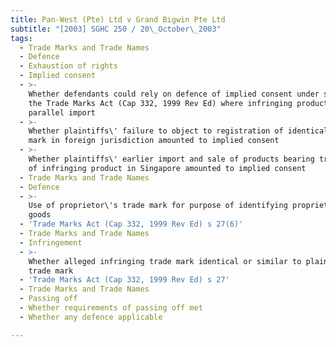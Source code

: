 ```yaml
---
title: Pan-West (Pte) Ltd v Grand Bigwin Pte Ltd
subtitle: "[2003] SGHC 250 / 20\_October\_2003"
tags:
  - Trade Marks and Trade Names
  - Defence
  - Exhaustion of rights
  - Implied consent
  - >-
    Whether defendants could rely on defence of implied consent under s 29(1) of
    the Trade Marks Act (Cap 332, 1999 Rev Ed) where infringing product not a
    parallel import
  - >-
    Whether plaintiffs\' failure to object to registration of identical trade
    mark in foreign jurisdiction amounted to implied consent
  - >-
    Whether plaintiffs\' earlier import and sale of products bearing trade mark
    of infringing product in Singapore amounted to implied consent
  - Trade Marks and Trade Names
  - Defence
  - >-
    Use of proprietor\'s trade mark for purpose of identifying proprietor\'s
    goods
  - 'Trade Marks Act (Cap 332, 1999 Rev Ed) s 27(6)'
  - Trade Marks and Trade Names
  - Infringement
  - >-
    Whether alleged infringing trade mark identical or similar to plaintiffs\'
    trade mark
  - 'Trade Marks Act (Cap 332, 1999 Rev Ed) s 27'
  - Trade Marks and Trade Names
  - Passing off
  - Whether requirements of passing off met
  - Whether any defence applicable

---
```


